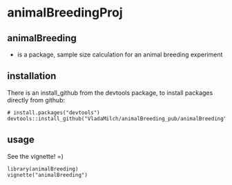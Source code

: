 # animalBreedingProj

## animalBreeding 

- is a package, sample size calculation for an animal breeding experiment


## installation 

There is an install_github from the devtools package, to install packages directly from github:

```{r}
# install.packages("devtools")
devtools::install_github("VladaMilch/animalBreeding_pub/animalBreeding")
```

## usage

See the vignette! =) 

```{r}
library(animalBreeding)
vignette("animalBreeding")
```
